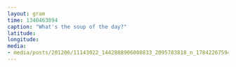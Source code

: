 ```yaml
---
layout: gram
time: 1340463894
caption: "What's the soup of the day?"
latitude: 
longitude: 
media:
- media/posts/201206/11143022_1442888906008833_2095783818_n_17842267594000351.jpg
---
```

